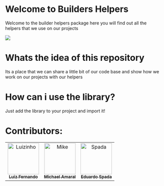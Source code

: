 # Welcome to Builders Helpers

Welcome to the builder helpers package here you will find out all the helpers that we use on our projects

<img src="https://pbs.twimg.com/profile_images/1093878457807847425/3oSyUp1U_400x400.jpg">

# Whats the idea of this repository

Its a place that we can share a little bit of our code base and show how we work on our projects with our helpers

# How can i use the library?

Just add the library to your project and import it!

# Contributors:

<table>
   <tr>
      <td align="center">
         <a href="https://github.com/LFSCamargo">
         <img src="https://avatars0.githubusercontent.com/u/44933973?s=460&v=4" width="100px;" alt="Luizinho"/>
         <br />
         <sub>
         <b>Luiz Fernando</b>
         </esub>
         </a>
      </td>
      <td align="center">
         <a href="https://github.com/ammichael">
         <img src="https://avatars1.githubusercontent.com/u/6873880?s=460&v=4" width="100px;" alt="Mike"/>
         <br />
         <sub>
         <b>Michael Amaral</b>
         </esub>
         </a>
      </td>
      <td align="center">
         <a href="https://github.com/duspada">
         <img src="https://avatars3.githubusercontent.com/u/12535294?s=460&v=4" width="100px;" alt="Spada"/>
         <br />
         <sub>
         <b>Eduardo Spada</b>
         </esub>
         </a>
      </td>
   </tr>
</table>
